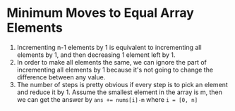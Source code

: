 # Minimum Moves to Equal Array Elements
1. Incrementing n-1 elements by 1 is equivalent to incrementing all elements by 1, and then decreasing 1 element left by 1. 
2. In order to make all elements the same, we can ignore the part of incrementing all elements by 1 because it's not going to change the difference between any value. 
3. The number of steps is pretty obvious if every step is to pick an element and reduce it by 1. 
Assume the smallest element in the array is m, then we can get the answer by `ans += nums[i]-m` where `i = [0, n]`